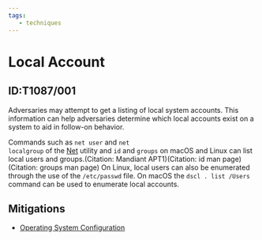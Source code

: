 ```yaml
---
tags:
   - techniques
---
```

# Local Account
## ID:T1087/001
Adversaries may attempt to get a listing of local system accounts. This information can help adversaries determine which local accounts exist on a system to aid in follow-on behavior.

Commands such as <code>net user</code> and <code>net localgroup</code> of the [Net](software/S0039) utility and <code>id</code> and <code>groups</code> on macOS and Linux can list local users and groups.(Citation: Mandiant APT1)(Citation: id man page)(Citation: groups man page) On Linux, local users can also be enumerated through the use of the <code>/etc/passwd</code> file. On macOS the <code>dscl . list /Users</code> command can be used to enumerate local accounts.
## Mitigations
* [Operating System Configuration](mitigations/M1028)
